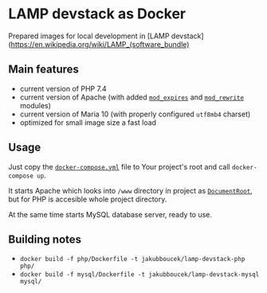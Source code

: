 # LAMP devstack as Docker 
Prepared images for local development in [LAMP devstack](https://en.wikipedia.org/wiki/LAMP_(software_bundle)

## Main features
- current version of PHP 7.4
- current version of Apache (with added [`mod_expires`](https://httpd.apache.org/docs/current/mod/mod_expires.html)
    and [`mod_rewrite`](https://httpd.apache.org/docs/current/mod/mod_rewrite.html) modules)
- current version of Maria 10  (with properly configured `utf8mb4` charset)
- optimized for small image size a fast load

## Usage
Just copy the [`docker-compose.yml`](docker-compose.yml) file to Your project's root and call `docker-compose up`.

It starts Apache which looks into `/www` directory in project as
[`DocumentRoot`](https://httpd.apache.org/docs/2.4/mod/core.html#documentroot), but for PHP is accesible whole project
directory.

At the same time starts MySQL database server, ready to use. 

## Building notes
- `docker build -f php/Dockerfile -t jakubboucek/lamp-devstack-php php/`
- `docker build -f mysql/Dockerfile -t jakubboucek/lamp-devstack-mysql mysql/`
